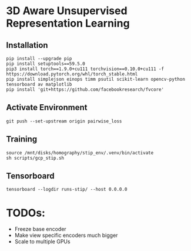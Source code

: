# 3D Aware Unsupervised Representation Learning

## Installation
```
pip install --upgrade pip
pip install setuptools==59.5.0
pip3 install torch==1.9.0+cu111 torchvision==0.10.0+cu111 -f https://download.pytorch.org/whl/torch_stable.html
pip install simplejson einops timm psutil scikit-learn opencv-python tensorboard av matplotlib
pip install 'git+https://github.com/facebookresearch/fvcore'
```

## Activate Environment
```
git push --set-upstream origin pairwise_loss
```

## Training
```
source /mnt/disks/homography/stip_env/.venv/bin/activate
sh scripts/gcp_stip.sh
```

## Tensorboard
```
tensorboard --logdir runs-stip/ --host 0.0.0.0
```

# TODOs:
- Freeze base encoder
- Make view specific encoders much bigger
- Scale to multiple GPUs